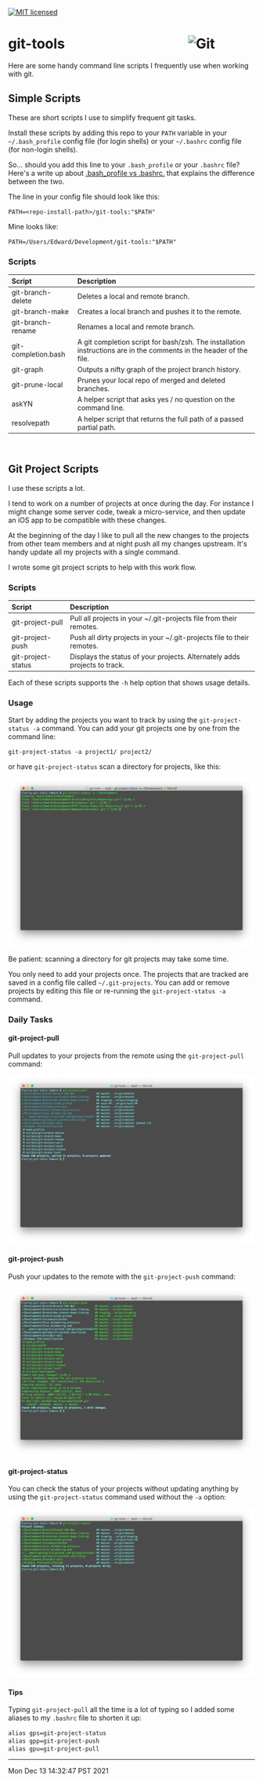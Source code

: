 [![MIT licensed](https://img.shields.io/badge/license-MIT-blue.svg)](https://raw.githubusercontent.com/hyperium/hyper/master/LICENSE)

# git-tools&nbsp;&nbsp;&nbsp;&nbsp;&nbsp;&nbsp;&nbsp;&nbsp;&nbsp;&nbsp;&nbsp;&nbsp;&nbsp;&nbsp;&nbsp;&nbsp;&nbsp;&nbsp;&nbsp;&nbsp;&nbsp;&nbsp;&nbsp;&nbsp;&nbsp;&nbsp;&nbsp;&nbsp;&nbsp;&nbsp;&nbsp;&nbsp;&nbsp;&nbsp;&nbsp;&nbsp;&nbsp;&nbsp;<img alt="Git" height="42" align="top" src="https://git-scm.com/images/logo@2x.png">

Here are some handy command line scripts I frequently use when working with git.


## Simple Scripts

These are short scripts I use to simplify frequent git tasks.

Install these scripts by adding this repo to your `PATH` variable in your `~/.bash_profile`
config file (for login shells) or your `~/.bashrc` config file (for non-login shells).

So... should you add this line to your `.bash_profile` or your `.bashrc` file?
Here's a write up about
[.bash_profile vs .bashrc.](http://www.joshstaiger.org/archives/2005/07/bash_profile_vs.html)
that explains the difference between the two.

The line in your config file should look like this:

```
PATH=<repo-install-path>/git-tools:"$PATH"
```

Mine looks like:

```
PATH=/Users/Edward/Development/git-tools:"$PATH"
```

### Scripts

| Script                | Description |
|:----------------------|:------------|
| git-branch-delete     | Deletes a local and remote branch. |
| git-branch-make       | Creates a local branch and pushes it to the remote. |
| git-branch-rename     | Renames a local and remote branch. |
| git-completion.bash   | A git completion script for bash/zsh. The installation instructions are in the comments in the header of the file. |
| git-graph             | Outputs a nifty graph of the project branch history. |
| git-prune-local       | Prunes your local repo of merged and deleted branches. |
| askYN                 | A helper script that asks yes / no question on the command line. |
| resolvepath           | A helper script that returns the full path of a passed partial path. |

<br>

## Git Project Scripts

I use these scripts a lot.

I tend to work on a number of projects at once during the day. For instance I might change some server code, tweak a micro-service, and then update an iOS app to be compatible with these changes.

At the beginning of the day I like to pull all the new changes to the projects from other
team members and at night push all my changes upstream. It's handy update all my projects
with a single command.

I wrote some git project scripts to help with this work flow.

### Scripts

| Script                | Description |
|:----------------------|:------------|
| git-project-pull      | Pull all projects in your ~/.git-projects file from their remotes. |
| git-project-push      | Push all dirty projects in your ~/.git-projects file to their remotes. |
| git-project-status    | Displays the status of your projects. Alternately adds projects to track. |

Each of these scripts supports the `-h` help option that shows usage details.

### Usage

Start by adding the projects you want to track by using the `git-project-status -a`
command. You can add your git projects one by one from the command line:

```
git-project-status -a project1/ project2/
```

or have `git-project-status` scan a directory for projects, like this:

![git-project-status-example](images/git-project-status.png)

Be patient: scanning a directory for git projects may take some time.

You only need to add your projects once.  The projects that are tracked are saved in a
config file called `~/.git-projects`. You can add or remove projects by editing this file
or re-running the `git-project-status -a` command.

### Daily Tasks

#### git-project-pull

Pull updates to your projects from the remote using the `git-project-pull` command:

![git-project-pull-example](images/git-project-pull.png)

#### git-project-push

Push your updates to the remote with the `git-project-push` command:

![git-project-push-example](images/git-project-push.png)

#### git-project-status

You can check the status of your projects without updating anything by using the `git-project-status` command used without the `-a` option:

![git-project-status2-example](images/git-project-status2.png)

#### Tips

Typing `git-project-pull` all the time is a lot of typing so I added some aliases to my
`.bashrc` file to shorten it up:

```
alias gps=git-project-status
alias gpp=git-project-push
alias gpu=git-project-pull
```

---

Mon Dec 13 14:32:47 PST 2021
